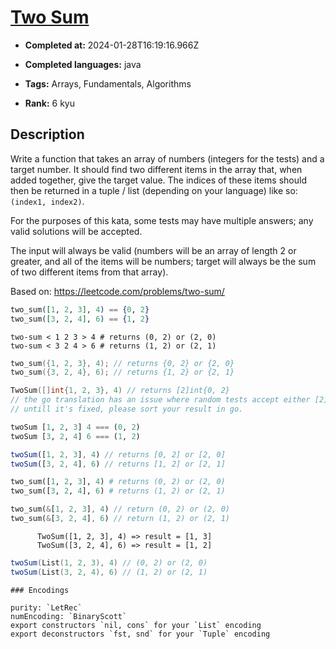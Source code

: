 # [Two Sum](https://www.codewars.com/kata/52c31f8e6605bcc646000082)

- **Completed at:** 2024-01-28T16:19:16.966Z

- **Completed languages:** java

- **Tags:** Arrays, Fundamentals, Algorithms

- **Rank:** 6 kyu

## Description

Write a function that takes an array of numbers (integers for the tests) and a target number. It should find two different items in the array that, when added together, give the target value. The indices of these items should then be returned in a tuple / list (depending on your language) like so: `(index1, index2)`.

For the purposes of this kata, some tests may have multiple answers; any valid solutions will be accepted.

The input will always be valid (numbers will be an array of length 2 or greater, and all of the items will be numbers; target will always be the sum of two different items from that array).

Based on: https://leetcode.com/problems/two-sum/

```elixir
two_sum([1, 2, 3], 4) == {0, 2}
two_sum([3, 2, 4], 6) == {1, 2}
```
```lambdacalc
two-sum < 1 2 3 > 4 # returns (0, 2) or (2, 0)
two-sum < 3 2 4 > 6 # returns (1, 2) or (2, 1)
```
```cpp
two_sum({1, 2, 3}, 4); // returns {0, 2} or {2, 0}
two_sum({3, 2, 4}, 6); // returns {1, 2} or {2, 1}
```
```go
TwoSum([]int{1, 2, 3}, 4) // returns [2]int{0, 2}
// the go translation has an issue where random tests accept either [2]int{0, 2} or [2]int{2, 0}, but fixed tests and sample tests demand the resulting slice to be sorted!
// untill it's fixed, please sort your result in go.
```
```haskell
twoSum [1, 2, 3] 4 === (0, 2)
twoSum [3, 2, 4] 6 === (1, 2)
```
```javascript
twoSum([1, 2, 3], 4) // returns [0, 2] or [2, 0]
twoSum([3, 2, 4], 6) // returns [1, 2] or [2, 1]
```
```python
two_sum([1, 2, 3], 4) # returns (0, 2) or (2, 0)
two_sum([3, 2, 4], 6) # returns (1, 2) or (2, 1)
```
```rust
two_sum(&[1, 2, 3], 4) // return (0, 2) or (2, 0)
two_sum(&[3, 2, 4], 6) // return (1, 2) or (2, 1)
```
```cobol
      TwoSum([1, 2, 3], 4) => result = [1, 3]
      TwoSum([3, 2, 4], 6) => result = [1, 2]      
```
```scala
twoSum(List(1, 2, 3), 4) // (0, 2) or (2, 0)
twoSum(List(3, 2, 4), 6) // (1, 2) or (2, 1)
```
~~~if:lambdacalc
### Encodings

purity: `LetRec`  
numEncoding: `BinaryScott`  
export constructors `nil, cons` for your `List` encoding  
export deconstructors `fst, snd` for your `Tuple` encoding  
~~~
